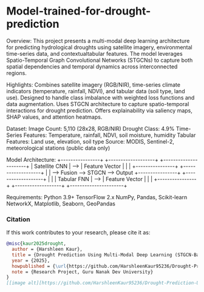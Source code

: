 # Model-trained-for-drought-prediction
Overview: 
  This project presents a multi-modal deep learning architecture for predicting hydrological droughts using satellite imagery, environmental time-series data, and contextualtabular features. The model leverages Spatio-Temporal Graph Convolutional Networks (STGCNs) to capture both spatial dependencies and temporal dynamics across    interconnected regions.

  
Highlights:
  Combines satellite imagery (RGB/NIR), time-series climate indicators (temperature, rainfall, NDVI), and tabular data (soil type, land use). Designed to handle class imbalance with weighted loss functions and data augmentation. Uses STGCN architecture to capture spatio-temporal interactions for drought prediction. Offers explainability via saliency maps, SHAP values, and attention heatmaps.

  
Dataset:
  Image Count: 5,110 (28x28, RGB/NIR) 
  Drought Class: 4.9% 
  Time-Series Features: Temperature, rainfall, NDVI, soil moisture, humidity 
  Tabular Features: Land use, elevation, soil type 
  Source: MODIS, Sentinel-2, meteorological stations (public data only)
  

Model Architecture:
  +----------------+     +-------------------+     +----------------------+
| Satellite CNN  | --> | Feature Vector     |     |                      |
+----------------+     +-------------------+     |                      |
                                                   --> Fusion --> STGCN --> Output
+----------------+     +-------------------+     |                      |
| Tabular FNN    | --> | Feature Vector     |     |                      |
+----------------+     +-------------------+     +----------------------+

Requirements:
  Python 3.9+
  TensorFlow 2.x
  NumPy, Pandas, Scikit-learn
  NetworkX, Matplotlib, Seaborn, GeoPandas

### Citation

If this work contributes to your research, please cite it as:

```bibtex
@misc{kaur2025drought,
  author = {Harshleen Kaur},
  title = {Drought Prediction Using Multi-Modal Deep Learning (STGCN-Based)},
  year = {2025},
  howpublished = {\url{https://github.com/HarshleenKaur95236/Drought-Prediction-Using-Multi-Modal-Deep-Learning-STGCN-Based.}},
  note = {Research Project, Guru Nanak Dev University}
}
[[image alt][https://github.com/HarshleenKaur95236/Drought-Prediction-Using-Multi-Modal-Deep-Learning-STGCN-Based/blob/7bd8177950cc0a20965c2340e8b327b2d1016af7/image_0_barren_land.png]]


